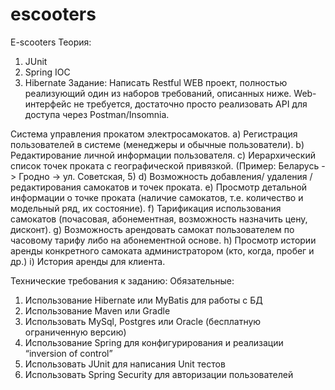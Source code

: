 # escooters
E-scooters
Теория:
1)	JUnit
2)	Spring IOC
3)	Hibernate
Задание:
Написать Restful WEB проект, полностью реализующий один из наборов требований, описанных ниже. Web-интерфейс не требуется, достаточно просто реализовать API для доступа через Postman/Insomnia.

Система управления прокатом электросамокатов. 
a)	Регистрация пользователей в системе (менеджеры и обычные пользователи).
b)	Редактирование личной информации пользователя.
c)	Иерархический список точек проката с географической привязкой.
(Пример:  Беларусь -> Гродно -> ул. Советская, 5)
d)	Возможность добавления/ удаления / редактирования самокатов и точек проката.
e)	Просмотр детальной информации о точке проката (наличие самокатов, т.е. количество и модельный ряд, их состояние).
f)	Тарификация использования самокатов (почасовая, абонементная, возможность назначить цену, дисконт).
g)	Возможность арендовать самокат пользователем по часовому тарифу либо на абонементной основе.
h)	Просмотр истории аренды конкретного самоката администратором (кто, когда, пробег и др.)
i)	История аренды для клиента.

Технические требования к заданию:
Обязательные:
1)	Использование Hibernate или MyBatis для работы с БД
2)	Использование Maven или Gradle
3)	Использовать MySql, Postgres или Oracle (бесплатную ограниченную версию)
4)	Использование Spring для конфигурирования и реализации “inversion of control”
5)	Использовать JUnit для написания Unit тестов
6)	Использовать Spring Security для авторизации пользователей 

